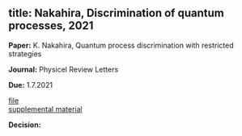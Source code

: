 title: Nakahira, Discrimination of quantum processes, 2021
---

**Paper:** K. Nakahira, Quantum process discrimination with restricted strategies
 
**Journal:** Physicel Review Letters

**Due:** 1.7.2021

[file](REF_nakahira2021/file.pdf)    
[supplemental material](REF_nakahira2021/supplemental.pdf)

**Decision:** 


